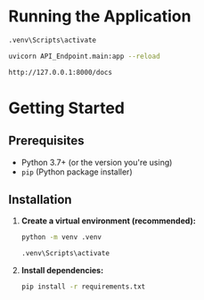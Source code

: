 # Running the Application
   ```bash
   .venv\Scripts\activate
   ```
   ```bash
   uvicorn API_Endpoint.main:app --reload
   ```
   ```bash
   http://127.0.0.1:8000/docs
   ```

# Getting Started

## Prerequisites
* Python 3.7+ (or the version you're using)
* `pip` (Python package installer)

## Installation
1. **Create a virtual environment (recommended):**

   ```bash
   python -m venv .venv
   ```
   ```bash
   .venv\Scripts\activate
   ```

2. **Install dependencies:**

   ```bash
   pip install -r requirements.txt
   ```
